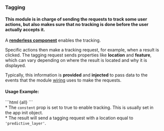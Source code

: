 <div grid="~ cols-6 gap-4">

  <div class="col-start-1 col-span-1">
  <ModulesIndex :currentItem="11" :nextPage="39"/>
  </div>

  <div class="col-start-2 col-span-5">
  
  ### **Tagging**

#### This module is in charge of sending the requests to track some user actions, but also makes sure that no tracking is done before the user actually accepts it.

A [**renderless component**](https://github.com/empathyco/x/blob/main/packages/x-components/src/x-modules/tagging/components/tagging.vue) enables the tracking.

Specific actions then make a tracking request, for example, when a result is clicked. The tagging request sends properties like **location** and **feature**, which can vary depending on where the result is located and why it is displayed. 

Typically, this information is **provided** and **injected** to pass data to the events that the module [wiring](https://github.com/empathyco/x/blob/main/packages/x-components/src/x-modules/tagging/wiring.ts#L283) uses to make the requests.


<h4>Usage Example:</h4>
```html {all}
<Tagging :consent="true" />
<LocationProvider location="predictive_layer">
  <Result
    :item="result"
  />
</LocationProvider>
```

<div class="description ml-2 mb-1 mt-0">* The <code>constent</code> prop is set to true to enable tracking. This is usually set in the app init object.</div>
<div class="description ml-2 mb-0 mt-0">* The result will send a tagging request with a location equal to <code>'predictive_layer'</code>.</div>

</div>
</div>
